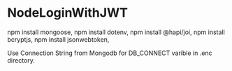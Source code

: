 # NodeLoginWithJWT

npm install mongoose,
npm install dotenv,
npm install @hapi/joi,
npm install bcryptjs,
npm install jsonwebtoken,

Use Connection String from Mongodb for DB_CONNECT varible in .enc directory.
